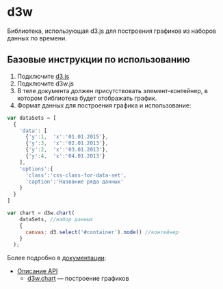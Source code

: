 d3w
===
Библиотека, использующая d3.js для построения графиков из наборов данных по времени.

Базовые инструкции по использованию
---------
1. Подключите [d3.js](http://d3js.org/)
2. Подключите d3w.js
3. В теле документа должен присутствовать элемент-контейнер, в котором библиотека будет отображать график.
4. Формат данных для построения графика и использование:

```javascript
var dataSets = [
  {
    'data': [
      {'y':1,  'x':'01.01.2015'},
      {'y':3,  'x':'02.01.2013'},
      {'y':2,  'x':'03.01.2013'},
      {'y':4,  'x':'04.01.2013'}
    ],
    'options':{
      'class':'css-class-for-data-set',
      'caption':'Название ряда данных'
    }
  }
]

var chart = d3w.chart(
    dataSets, //набор данных
    {
      canvas: d3.select('#container').node() //контейнер
    }
  );
```

Более подробно в [документации](https://github.com/ru-web-designer/d3w/wiki):
* [Описание API](https://github.com/ru-web-designer/d3w/wiki/API)
  * [d3w.chart](https://github.com/ru-web-designer/d3w/wiki/API#d3wchartdataset-options) — построение графиков

